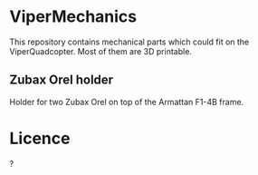 # ViperMechanics
This repository contains mechanical parts which could fit on the ViperQuadcopter. Most of them are 3D printable.

## Zubax Orel holder
Holder for two Zubax Orel on top of the Armattan F1-4B frame.

# Licence

?
